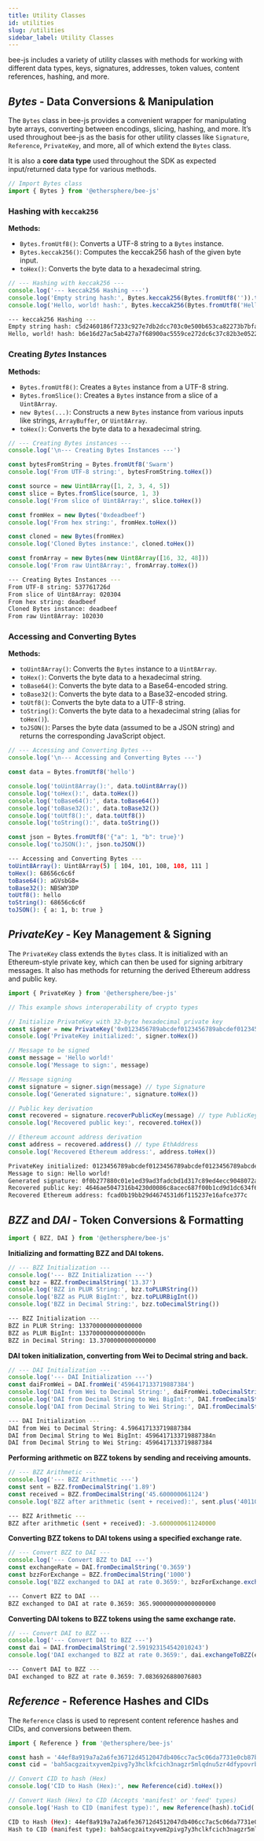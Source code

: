 ```yaml
---
title: Utility Classes
id: utilities
slug: /utilities
sidebar_label: Utility Classes
---
```

bee-js includes a variety of utility classes with methods for working with different data types, keys, signatures, addresses, token values, content references, hashing, and more.

## *Bytes* - Data Conversions & Manipulation

The `Bytes` class in bee-js provides a convenient wrapper for manipulating byte arrays, converting between encodings, slicing, hashing, and more. It’s used throughout bee-js as the basis for other utility classes like `Signature`, `Reference`, `PrivateKey`, and more, all of which extend the `Bytes` class.

It is also a **core data type** used throughout the SDK as expected input/returned data type for various methods.

```js
// Import Bytes class
import { Bytes } from '@ethersphere/bee-js'
```

### Hashing with `keccak256`  

**Methods:**
- `Bytes.fromUtf8()`: Converts a UTF-8 string to a `Bytes` instance.
- `Bytes.keccak256()`: Computes the keccak256 hash of the given byte input.
- `toHex()`: Converts the byte data to a hexadecimal string.

```js
// --- Hashing with keccak256 ---
console.log('--- keccak256 Hashing ---')
console.log('Empty string hash:', Bytes.keccak256(Bytes.fromUtf8('')).toHex())
console.log('Hello, world! hash:', Bytes.keccak256(Bytes.fromUtf8('Hello, world!')).toHex())
```

```bash
--- keccak256 Hashing ---
Empty string hash: c5d2460186f7233c927e7db2dcc703c0e500b653ca82273b7bfad8045d85a470
Hello, world! hash: b6e16d27ac5ab427a7f68900ac5559ce272dc6c37c82b3e052246c82244c50e4
```

### Creating *Bytes* Instances  
**Methods:**
- `Bytes.fromUtf8()`: Creates a `Bytes` instance from a UTF-8 string.
- `Bytes.fromSlice()`: Creates a `Bytes` instance from a slice of a `Uint8Array`.
- `new Bytes(...)`: Constructs a new `Bytes` instance from various inputs like strings, `ArrayBuffer`, or `Uint8Array`.
- `toHex()`: Converts the byte data to a hexadecimal string.

```js
// --- Creating Bytes instances ---
console.log('\n--- Creating Bytes Instances ---')

const bytesFromString = Bytes.fromUtf8('Swarm')
console.log('From UTF-8 string:', bytesFromString.toHex())

const source = new Uint8Array([1, 2, 3, 4, 5])
const slice = Bytes.fromSlice(source, 1, 3)
console.log('From slice of Uint8Array:', slice.toHex())

const fromHex = new Bytes('0xdeadbeef')
console.log('From hex string:', fromHex.toHex())

const cloned = new Bytes(fromHex)
console.log('Cloned Bytes instance:', cloned.toHex())

const fromArray = new Bytes(new Uint8Array([16, 32, 48]))
console.log('From raw Uint8Array:', fromArray.toHex())
```

```bash
--- Creating Bytes Instances ---
From UTF-8 string: 537761726d
From slice of Uint8Array: 020304
From hex string: deadbeef
Cloned Bytes instance: deadbeef
From raw Uint8Array: 102030
```

### Accessing and Converting Bytes  
**Methods:**
- `toUint8Array()`: Converts the `Bytes` instance to a `Uint8Array`.
- `toHex()`: Converts the byte data to a hexadecimal string.
- `toBase64()`: Converts the byte data to a Base64-encoded string.
- `toBase32()`: Converts the byte data to a Base32-encoded string.
- `toUtf8()`: Converts the byte data to a UTF-8 string.
- `toString()`: Converts the byte data to a hexadecimal string (alias for `toHex()`).
- `toJSON()`: Parses the byte data (assumed to be a JSON string) and returns the corresponding JavaScript object.

```javascript
// --- Accessing and Converting Bytes ---
console.log('\n--- Accessing and Converting Bytes ---')

const data = Bytes.fromUtf8('hello')

console.log('toUint8Array():', data.toUint8Array())
console.log('toHex():', data.toHex())
console.log('toBase64():', data.toBase64())
console.log('toBase32():', data.toBase32())
console.log('toUtf8():', data.toUtf8())
console.log('toString():', data.toString())

const json = Bytes.fromUtf8('{"a": 1, "b": true}')
console.log('toJSON():', json.toJSON())
```

```bash
--- Accessing and Converting Bytes ---
toUint8Array(): Uint8Array(5) [ 104, 101, 108, 108, 111 ]
toHex(): 68656c6c6f
toBase64(): aGVsbG8=
toBase32(): NBSWY3DP
toUtf8(): hello
toString(): 68656c6c6f
toJSON(): { a: 1, b: true }
```

## *PrivateKey* - Key Management & Signing

The `PrivateKey` class extends the `Bytes` class. It is initialized with an Ethereum-style private key, which can then be used for signing arbitrary messages. It also has methods for returning the derived Ethereum address and public key.

```javascript
import { PrivateKey } from '@ethersphere/bee-js'

// This example shows interoperability of crypto types

// Initialize PrivateKey with 32-byte hexadecimal private key
const signer = new PrivateKey('0x0123456789abcdef0123456789abcdef0123456789abcdef0123456789abcdef')
console.log('PrivateKey initialized:', signer.toHex())

// Message to be signed
const message = 'Hello world!'
console.log('Message to sign:', message)

// Message signing
const signature = signer.sign(message) // type Signature
console.log('Generated signature:', signature.toHex())

// Public key derivation
const recovered = signature.recoverPublicKey(message) // type PublicKey
console.log('Recovered public key:', recovered.toHex())

// Ethereum account address derivation
const address = recovered.address() // type EthAddress
console.log('Recovered Ethereum address:', address.toHex())
```

```bash
PrivateKey initialized: 0123456789abcdef0123456789abcdef0123456789abcdef0123456789abcdef
Message to sign: Hello world!
Generated signature: 0f0b277880c01e1ed39ad3fadcbd1d317c89ed4ecc9048072a18b370eff3162f5519fa0fa307ed66bac9645bf6e1e5350b3e91a99bcf7104ecfcb6d8443b81301c
Recovered public key: 4646ae5047316b4230d0086c8acec687f00b1cd9d1dc634f6cb358ac0a9a8ffffe77b4dd0a4bfb95851f3b7355c781dd60f8418fc8a65d14907aff47c903a559
Recovered Ethereum address: fcad0b19bb29d4674531d6f115237e16afce377c
```

## *BZZ* and *DAI* - Token Conversions & Formatting 

```javascript
import { BZZ, DAI } from '@ethersphere/bee-js'
```

**Initializing and formatting BZZ and DAI tokens.**

```javascript
// --- BZZ Initialization ---
console.log('--- BZZ Initialization ---')
const bzz = BZZ.fromDecimalString('13.37')
console.log('BZZ in PLUR String:', bzz.toPLURString())
console.log('BZZ as PLUR BigInt:', bzz.toPLURBigInt())
console.log('BZZ in Decimal String:', bzz.toDecimalString())
```

```bash
--- BZZ Initialization ---
BZZ in PLUR String: 133700000000000000
BZZ as PLUR BigInt: 133700000000000000n
BZZ in Decimal String: 13.3700000000000000
```

**DAI token initialization, converting from Wei to Decimal string and back.**

```javascript
// --- DAI Initialization ---
console.log('--- DAI Initialization ---')
const daiFromWei = DAI.fromWei('4596417133719887384')
console.log('DAI from Wei to Decimal String:', daiFromWei.toDecimalString())
console.log('DAI from Decimal String to Wei BigInt:', DAI.fromDecimalString('4.596417133719887384').toWeiBigInt())
console.log('DAI from Decimal String to Wei String:', DAI.fromDecimalString('4.596417133719887384').toWeiString())
```

```bash
--- DAI Initialization ---
DAI from Wei to Decimal String: 4.596417133719887384
DAI from Decimal String to Wei BigInt: 4596417133719887384n
DAI from Decimal String to Wei String: 4596417133719887384
```

**Performing arithmetic on BZZ tokens by sending and receiving amounts.**

```javascript
// --- BZZ Arithmetic ---
console.log('--- BZZ Arithmetic ---')
const sent = BZZ.fromDecimalString('1.89')
const received = BZZ.fromDecimalString('45.600000061124')
console.log('BZZ after arithmetic (sent + received):', sent.plus('401100000000000000').minus(received).toDecimalString())
```

```bash
--- BZZ Arithmetic ---
BZZ after arithmetic (sent + received): -3.6000000611240000
```

**Converting BZZ tokens to DAI tokens using a specified exchange rate.**

```javascript
// --- Convert BZZ to DAI ---
console.log('--- Convert BZZ to DAI ---')
const exchangeRate = DAI.fromDecimalString('0.3659')
const bzzForExchange = BZZ.fromDecimalString('1000')
console.log('BZZ exchanged to DAI at rate 0.3659:', bzzForExchange.exchangeToDAI(exchangeRate).toDecimalString())
```

```bash
--- Convert BZZ to DAI ---
BZZ exchanged to DAI at rate 0.3659: 365.900000000000000000
```

**Converting DAI tokens to BZZ tokens using the same exchange rate.**

```javascript
// --- Convert DAI to BZZ ---
console.log('--- Convert DAI to BZZ ---')
const dai = DAI.fromDecimalString('2.591923154542010243')
console.log('DAI exchanged to BZZ at rate 0.3659:', dai.exchangeToBZZ(exchangeRate).toDecimalString())
```

```bash
--- Convert DAI to BZZ ---
DAI exchanged to BZZ at rate 0.3659: 7.0836926880076803
```

## *Reference* - Reference Hashes and CIDs 

The `Reference` class is used to represent content reference hashes and CIDs, and conversions between them.

```javascript
import { Reference } from '@ethersphere/bee-js'

const hash = '44ef8a919a7a2a6fe36712d4512047db406cc7ac5c06da7731e0cb87bab10ff9'
const cid = 'bah5acgzaitxyvem2pivg7y3hclkfcich3nagzr5mlqdnu5zr4dfypovrb74q'

// Convert CID to hash (Hex)
console.log('CID to Hash (Hex):', new Reference(cid).toHex())

// Convert Hash (Hex) to CID (Accepts 'manifest' or 'feed' types)
console.log('Hash to CID (manifest type):', new Reference(hash).toCid('manifest'))
```

```bash
CID to Hash (Hex): 44ef8a919a7a2a6fe36712d4512047db406cc7ac5c06da7731e0cb87bab10ff9
Hash to CID (manifest type): bah5acgzaitxyvem2pivg7y3hclkfcich3nagzr5mlqdnu5zr4dfypovrb74q
```
